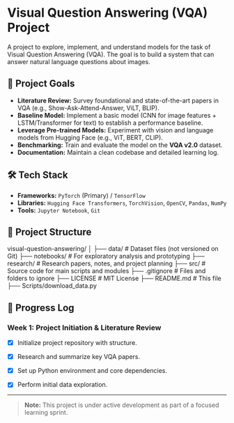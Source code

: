 # Visual Question Answering (VQA) Project

A project to explore, implement, and understand models for the task of Visual Question Answering (VQA). The goal is to build a system that can answer natural language questions about images.

## 🎯 Project Goals

- **Literature Review:** Survey foundational and state-of-the-art papers in VQA (e.g., Show-Ask-Attend-Answer, ViLT, BLIP).
- **Baseline Model:** Implement a basic model (CNN for image features + LSTM/Transformer for text) to establish a performance baseline.
- **Leverage Pre-trained Models:** Experiment with vision and language models from Hugging Face (e.g., ViT, BERT, CLIP).
- **Benchmarking:** Train and evaluate the model on the **VQA v2.0** dataset.
- **Documentation:** Maintain a clean codebase and detailed learning log.

## 🛠️ Tech Stack

- **Frameworks:** `PyTorch` (Primary) / `TensorFlow`
- **Libraries:** `Hugging Face Transformers`, `TorchVision`, `OpenCV`, `Pandas`, `NumPy`
- **Tools:** `Jupyter Notebook`, `Git`

## 📂 Project Structure
visual-question-answering/
│
├── data/ # Dataset files (not versioned on Git)
├── notebooks/ # For exploratory analysis and prototyping
├── research/ # Research papers, notes, and project planning
├── src/ # Source code for main scripts and modules
├── .gitignore # Files and folders to ignore
├── LICENSE # MIT License
├── README.md # This file
├── Scripts/download_data.py


## 📅 Progress Log

### Week 1: Project Initiation & Literature Review
- [x] Initialize project repository with structure.
- [x] Research and summarize key VQA papers.
- [x] Set up Python environment and core dependencies.
- [x] Perform initial data exploration.


---

> **Note:** This project is under active development as part of a focused learning sprint.
